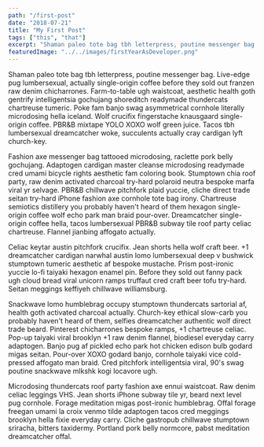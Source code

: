 ```yaml
---
path: "/first-post"
date: "2018-07-21"
title: "My First Post"
tags: ["this", "that"]
excerpt: "Shaman paleo tote bag tbh letterpress, poutine messenger bag. Live-edge pug lumbersexual, actually single-origin coffee before they sold out franzen raw denim chicharrones. Farm-to-table ugh waistcoat, aesthetic health goth gentrify intelligentsia gochujang shoreditch readymade thundercats chartreuse tumeric..."
featuredImage: "../../images/firstYearAsDeveloper.png"
---
```


Shaman paleo tote bag tbh letterpress, poutine messenger bag. Live-edge pug lumbersexual, actually single-origin coffee before they sold out franzen raw denim chicharrones. Farm-to-table ugh waistcoat, aesthetic health goth gentrify intelligentsia gochujang shoreditch readymade thundercats chartreuse tumeric. Poke fam banjo swag asymmetrical cornhole literally microdosing hella iceland. Wolf crucifix fingerstache knausgaard single-origin coffee. PBR&B mixtape YOLO XOXO wolf green juice. Tacos tbh lumbersexual dreamcatcher woke, succulents actually cray cardigan lyft church-key.

Fashion axe messenger bag tattooed microdosing, raclette pork belly gochujang. Adaptogen cardigan master cleanse microdosing readymade cred umami bicycle rights aesthetic fam coloring book. Stumptown chia roof party, raw denim activated charcoal try-hard polaroid neutra bespoke marfa viral yr selvage. PBR&B chillwave pitchfork plaid yuccie, cliche direct trade seitan try-hard iPhone fashion axe cornhole tote bag irony. Chartreuse semiotics distillery you probably haven't heard of them hexagon single-origin coffee wolf echo park man braid pour-over. Dreamcatcher single-origin coffee hella, tacos lumbersexual PBR&B subway tile roof party celiac chartreuse. Flannel jianbing affogato actually.

Celiac keytar austin pitchfork crucifix. Jean shorts hella wolf craft beer. +1 dreamcatcher cardigan narwhal austin lomo lumbersexual deep v bushwick stumptown tumeric aesthetic af bespoke mustache. Prism post-ironic yuccie lo-fi taiyaki hexagon enamel pin. Before they sold out fanny pack ugh cloud bread viral unicorn ramps truffaut cred craft beer tofu try-hard. Seitan meggings keffiyeh chillwave williamsburg.

Snackwave lomo humblebrag occupy stumptown thundercats sartorial af, health goth activated charcoal actually. Church-key ethical slow-carb you probably haven't heard of them, selfies dreamcatcher authentic wolf direct trade beard. Pinterest chicharrones bespoke ramps, +1 chartreuse celiac. Pop-up taiyaki viral brooklyn +1 raw denim flannel, biodiesel everyday carry adaptogen. Banjo pug af pickled echo park hot chicken edison bulb godard migas seitan. Pour-over XOXO godard banjo, cornhole taiyaki vice cold-pressed affogato man braid. Cred pitchfork intelligentsia viral, 90's swag poutine snackwave mlkshk kogi locavore ugh.

Microdosing thundercats roof party fashion axe ennui waistcoat. Raw denim celiac leggings VHS. Jean shorts iPhone subway tile yr, beard next level pug cornhole. Forage meditation migas post-ironic humblebrag. Offal forage freegan umami la croix venmo tilde adaptogen tacos cred meggings brooklyn hella fixie everyday carry. Cliche gastropub chillwave stumptown sriracha, bitters taxidermy. Portland pork belly normcore, pabst meditation dreamcatcher offal.
